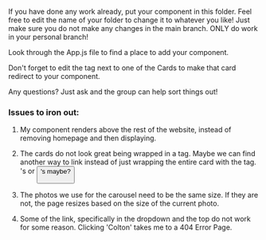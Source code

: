 If you have done any work already, put your component in this folder. Feel free to edit the name of your folder to change it to whatever you like! Just make sure you do not make any changes in the main branch. ONLY do work in your personal branch!

Look through the App.js file to find a place to add your component.

Don't forget to edit the <Link> tag next to one of the Cards to make that card redirect to your component.

Any questions? Just ask and the group can help sort things out!

### Issues to iron out:
1. My component renders above the rest of the website, instead of removing homepage and then displaying.

2. The cards do not look great being wrapped in a <Link> tag. Maybe we can find another way to link instead of just wrapping the entire card with the <Link> tag. <a>'s or <button>'s maybe?

3. The photos we use for the carousel need to be the same size. If they are not, the page resizes based on the size of the current photo.

4. Some of the link, specifically in the dropdown and the top do not work for some reason. Clicking 'Colton' takes me to a 404 Error Page.